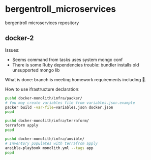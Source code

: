 # bergentroll_microservices

bergentroll microservices repository

## docker-2

Issues:

- Seems command from tasks uses system mongo conf
- There is some Ruby dependencies trouble: bundler installs old unsupported
  mongo lib

What is done: branch is meeting homework requirements including 🌟.

How to use ifrastructure declaration:
```bash
pushd docker-monolith/infra/packer/
# You may create variables file from variables.json.example
packer build -var-file=variables.json docker.json
popd 

pushd docker-monolith/infra/terraform/
terraform apply
popd 

pushd docker-monolith/infra/ansible/
# Inventory populates with terrafrom apply
ansible-playbook monolith.yml --tags app
popd 
```
